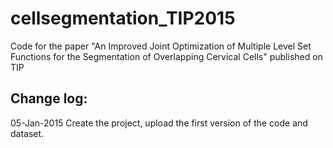 cellsegmentation_TIP2015
========================

Code for the paper "An Improved Joint Optimization of Multiple Level Set Functions for the Segmentation of Overlapping Cervical Cells" published on TIP

Change log:
-----------
05-Jan-2015   Create the project, upload the first version of the code and dataset.
